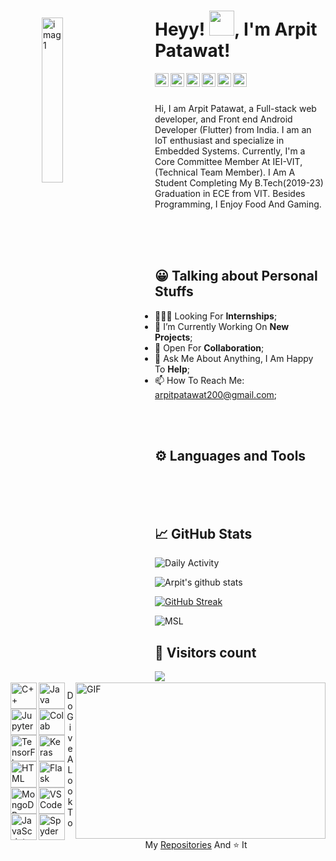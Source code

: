 <img src="https://i.imgur.com/Z62RDgY.png" alt="imag1" style="width:26%; margin:50px;" align="left">

# Heyy! <img src="https://media.tenor.com/images/30169e4a670daf12443df7d2dd140176/tenor.gif" width="40px"/>, I'm Arpit Patawat!

<!-- (https://harshit7962.github.io/shaandaar_harshit/)  -->
<a href="https://www.linkedin.com/in/arpit-patawat-01/" target="_blank">
  <img align="left" alt="Arpit's LinkdeIN" width="22px" src="https://cdn.jsdelivr.net/npm/simple-icons@v3/icons/linkedin.svg" />
</a>
<a href="https://www.instagram.com/arpit.patawat/" target="_blank">
  <img align="left" alt="Arpit's Instagram" width="22px" src="https://cdn.jsdelivr.net/npm/simple-icons@v3/icons/instagram.svg" />
</a>
<a href="https://twitter.com/arpitpatawat" target="_blank">
  <img align="left" alt="Harshit's Twitter" width="22px" src="https://cdn.jsdelivr.net/npm/simple-icons@3.13.0/icons/twitter.svg" />
</a>
<a href="mailto:arpitpatawat200@gmail.com" target="_blank">
  <img align="left" alt="Mail Harshit" width="22px" src="https://cdn.jsdelivr.net/npm/simple-icons@3.1.0/icons/gmail.svg" />
</a>
<a href="https://leetcode.com/arpitpatawat200/" target="_blank">
  <img align="left" alt="Harshit's Leetcode" width="22px" src="https://cdn.jsdelivr.net/npm/simple-icons@3.1.0/icons/leetcode.svg" />
</a>
<a href="https://www.arpitpatawat.me/" target="_blank">
  <img align="left" alt="Harshit's Sourcerer" width="22px" src="https://cdn4.iconfinder.com/data/icons/contact-us-19/48/15-512.png"  />
</a>
<br>
<br>

Hi, I am Arpit Patawat, a Full-stack web developer, and Front end Android Developer (Flutter) from India. I am an IoT enthusiast and specialize in Embedded Systems. Currently, I'm a Core Committee Member At IEI-VIT, (Technical Team Member). I Am A Student Completing My B.Tech(2019-23) Graduation in ECE from VIT. Besides Programming, I Enjoy Food And Gaming.
<br/>
<br/>

<br/>
<br/>
<img align="right" alt="GIF" src="https://cdn.dribbble.com/users/626327/screenshots/2618501/400.gif" width="400px" height="250px"/>


## 😀 Talking about Personal Stuffs

- 👨🏽‍💻 Looking For **Internships**;
- 🌱 I’m Currently Working On **New Projects**; 
- 👯 Open For **Collaboration**;
- 💬 Ask Me About Anything, I Am Happy To **Help**;
- 📫 How To Reach Me: arpitpatawat200@gmail.com;

<br>
<br>

## ⚙️ Languages and Tools  
<a href="https://www.cplusplus.com/" target="_blank"><img align="left" alt="C++" height ="42px" src="https://upload.wikimedia.org/wikipedia/commons/thumb/1/18/ISO_C%2B%2B_Logo.svg/1822px-ISO_C%2B%2B_Logo.svg.png"></a>
<a href="https://www.java.com/en/" target="_blank"><img align="left" alt="Java" height ="42px" src="https://cdn.worldvectorlogo.com/logos/java.svg"></a>
<a href="https://jupyter.org/" target="_blank"><img align="left" alt="Jupyter" height ="42px" src="https://upload.wikimedia.org/wikipedia/commons/thumb/3/38/Jupyter_logo.svg/883px-Jupyter_logo.svg.png"></a>
<a href="https://colab.research.google.com/" target="_blank"><img align="left" alt="Colab" height ="42px" src="https://colab.research.google.com/img/colab_favicon_256px.png"></a>
<a href="https://www.tensorflow.org/" target="_blank"><img align="left" alt="TensorFlow" height ="42px" src="https://upload.wikimedia.org/wikipedia/commons/thumb/2/2d/Tensorflow_logo.svg/1200px-Tensorflow_logo.svg.png"></a>
<a href="https://keras.io/" target="_blank"><img align="left" alt="Keras" height ="42px" src="https://upload.wikimedia.org/wikipedia/commons/thumb/a/ae/Keras_logo.svg/1200px-Keras_logo.svg.png"></a>
<a href="https://www.w3schools.com/html/" target="_blank"><img align="left" alt="HTML" height ="42px" src="https://www.w3.org/html/logo/downloads/HTML5_Logo_256.png"></a>
<a href="https://flask.palletsprojects.com/en/2.1.x/" target="_blank"><img align="left" alt="Flask" height ="42px" src="https://seeklogo.com/images/F/flask-logo-44C507ABB7-seeklogo.com.png"></a>
<a href="https://www.mongodb.com/" target="_blank"><img align="left" alt="MongoDB" height ="42px" src="https://www.pngkit.com/png/detail/225-2254691_9kib-354x415-unnamed-mongodb-logo-svg.png"></a>
<a href="https://code.visualstudio.com/" target="_blank"><img align="left" alt="VSCode" height ="42px" src="https://upload.wikimedia.org/wikipedia/commons/thumb/9/9a/Visual_Studio_Code_1.35_icon.svg/2048px-Visual_Studio_Code_1.35_icon.svg.png"></a>
<a href="https://developer.mozilla.org/en-US/docs/Web/JavaScript" target="_blank"> <img align="left" alt="JavaScript" height ="42px" src="https://upload.wikimedia.org/wikipedia/commons/6/6a/JavaScript-logo.png"> </a>
<a href="https://www.spyder-ide.org/" target="_blank"> <img align="left" alt="Spyder" height ="42px" src="https://www.vhv.rs/dpng/d/208-2081256_python-logo-png-spyder-logo-spyder-python-icon.png"></a>

<br>
<br>
<br>

## 📈 GitHub Stats
![Daily Activity](https://activity-graph.herokuapp.com/graph?username=arpitpatawat&bg_color=000000&color=fff&line=0194dd&point=5194f0&area=true)

![Arpit's github stats](https://github-readme-stats.vercel.app/api?username=arpitpatawat&&show_icons=true&hide_border=false&title_color=ffffff&text_color=daf7dc&icon_color=bb2acf&bg_color=191919)

[![GitHub Streak](https://github-readme-streak-stats.herokuapp.com/?user=arpitpatawat&theme=dark)](https://git.io/streak-stats)

![MSL](https://github-readme-stats.vercel.app/api/top-langs/?username=arpitpatawat&layout=compact&hide_border=false&title_color=ffffff&text_color=daf7dc&icon_color=bb2acf&bg_color=191919)

## 👀 Visitors count
<img src="https://profile-counter.glitch.me/arpitpatawat/count.svg" />
  
<br>

<p align="center">Do Give A Look To My <a href="https://github.com/arpitpatawat?tab=repositories" target="_blank">Repositories</a> And ⭐ It </p>
